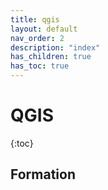 ```yaml
---
title: qgis
layout: default
nav_order: 2
description: "index"
has_children: true
has_toc: true
---
```



# QGIS

{:toc}

## Formation


